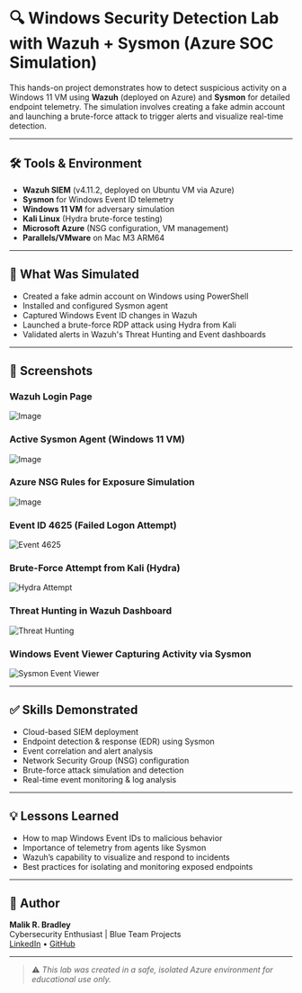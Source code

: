 # 🔍 Windows Security Detection Lab with Wazuh + Sysmon (Azure SOC Simulation)

This hands-on project demonstrates how to detect suspicious activity on a Windows 11 VM using **Wazuh** (deployed on Azure) and **Sysmon** for detailed endpoint telemetry. The simulation involves creating a fake admin account and launching a brute-force attack to trigger alerts and visualize real-time detection.

---

## 🛠️ Tools & Environment

- **Wazuh SIEM** (v4.11.2, deployed on Ubuntu VM via Azure)
- **Sysmon** for Windows Event ID telemetry
- **Windows 11 VM** for adversary simulation
- **Kali Linux** (Hydra brute-force testing)
- **Microsoft Azure** (NSG configuration, VM management)
- **Parallels/VMware** on Mac M3 ARM64

---

## 🚨 What Was Simulated

- Created a fake admin account on Windows using PowerShell
- Installed and configured Sysmon agent
- Captured Windows Event ID changes in Wazuh
- Launched a brute-force RDP attack using Hydra from Kali
- Validated alerts in Wazuh's Threat Hunting and Event dashboards

---

## 📸 Screenshots

### Wazuh Login Page
![Image](https://github.com/user-attachments/assets/f9ff469e-ff1b-4980-8000-5cf556be3620)

### Active Sysmon Agent (Windows 11 VM)
![Image](https://github.com/user-attachments/assets/8c78a3d4-c38f-487f-8f56-7b0b204f64df)

### Azure NSG Rules for Exposure Simulation
![Image](https://github.com/user-attachments/assets/a2c8ba23-a8a5-461a-9ca6-47498f2f106d)

### Event ID 4625 (Failed Logon Attempt)
![Event 4625](./Screenshot%202025-05-06%20at%208.35.02%20AM.jpeg)

### Brute-Force Attempt from Kali (Hydra)
![Hydra Attempt](./Screenshot%202025-05-06%20at%206.51.01%20AM.jpeg)

### Threat Hunting in Wazuh Dashboard
![Threat Hunting](./Screenshot%202025-05-06%20at%208.29.54%20AM.jpeg)

### Windows Event Viewer Capturing Activity via Sysmon
![Sysmon Event Viewer](./Screenshot%202025-05-06%20at%208.27.13%20AM.jpeg)

---

## ✅ Skills Demonstrated

- Cloud-based SIEM deployment
- Endpoint detection & response (EDR) using Sysmon
- Event correlation and alert analysis
- Network Security Group (NSG) configuration
- Brute-force attack simulation and detection
- Real-time event monitoring & log analysis

---

## 💡 Lessons Learned

- How to map Windows Event IDs to malicious behavior
- Importance of telemetry from agents like Sysmon
- Wazuh’s capability to visualize and respond to incidents
- Best practices for isolating and monitoring exposed endpoints

---

## 👤 Author

**Malik R. Bradley**  
Cybersecurity Enthusiast | Blue Team Projects  
[LinkedIn](https://www.linkedin.com/in/malik-bradley-a1273b28a/) • [GitHub](https://github.com/MalikRBradley)

---

> ⚠️ *This lab was created in a safe, isolated Azure environment for educational use only.*
